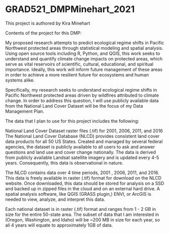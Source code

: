# GRAD521_DMPMinehart_2021
This project is authored by Kira Minehart

Contents of the project for this DMP:

My proposed research attempts to predict ecological regime shifts in Pacific Northwest protected areas through statistical modeling and spatial analysis. Using open source tools including R, Python, and QGIS, this work seeks to understand and quantify climate change impacts on protected areas, which serve as vital reservoirs of scientific, cultural, educational, and spiritual importance. Ideally, this work will inform future management of these areas in order to achieve a more resilient future for ecosystems and human systems alike.

Specifically, my research seeks to understand ecological regime shifts in Pacific Northwest protected areas driven by wildfires attributed to climate change. In order to address this question, I will use publicly available data from the National Land Cover Dataset will be the focus of my Data Management Plan.

The data that I plan to use for this project includes the following:

National Land Cover Dataset raster files (.tif) for 2001, 2006, 2011, and 2016
The National Land Cover Database (NLCD) provides consistent land cover data products for all 50 US States. Created and managed by several federal agencies, the dataset is publicly available to all users to ask and answer questions and land use and cover change nationally. The data is derived from publicly available Landsat satellite imagery and is updated every 4-5 years. Consequently, this data is observational in nature. 

The NLCD contains data over 4 time periods, 2001 , 2006, 2011, and 2016. This data is freely available in raster (.tif)  format for download on the NLCD website. Once downloaded, this data should be stored for analysis on a SSD and backed up in zipped files in the cloud and on an external hard drive. A spatial analysis software, like QGIS (GRASS plugin,) ENVI, or ArcGIS is needed to view, analyze, and  interpret this data.

Each national dataset is in raster (.tif) format and ranges from 1 - 2 GB in size for the entire 50-state area. The subset of data that I am interested in (Oregon, Washington, and Idaho) will be ~200 MB in size for each year, so all 4 years will equate to approximately 1GB of data. 



